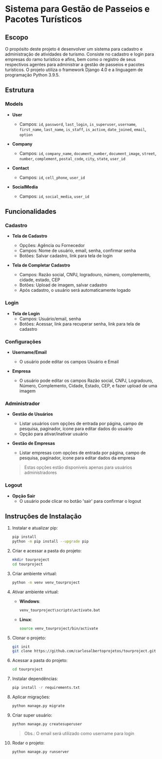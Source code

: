 # Sistema para Gestão de Passeios e Pacotes Turísticos

## Escopo

O propósito deste projeto é desenvolver um sistema para cadastro e administração de atividades de turismo. Consiste no cadastro e login para empresas do ramo turístico e afins, bem como o registro de seus respectivos agentes para administrar a gestão de passeios e pacotes turísticos. O projeto utiliza o framework Django 4.0 e a linguagem de programação Python 3.9.5.

## Estrutura

### Models

- **User**
  - Campos: `id`, `password`, `last_login`, `is_superuser`, `username`, `first_name`, `last_name`, `is_staff`, `is_active`, `date_joined`, `email`, `option`

- **Company**
  - Campos: `id`, `company_name`, `document_number`, `document_image`, `street`, `number`, `complement`, `postal_code`, `city`, `state`, `user_id`

- **Contact**
  - Campos: `id`, `cell_phone`, `user_id`

- **SocialMedia**
  - Campos: `id`, `social_media`, `user_id`

## Funcionalidades

### Cadastro

- **Tela de Cadastro**
  - Opções: Agência ou Fornecedor
  - Campos: Nome de usuário, email, senha, confirmar senha
  - Botões: Salvar cadastro, link para tela de login

- **Tela de Completar Cadastro**
  - Campos: Razão social, CNPJ, logradouro, número, complemento, cidade, estado, CEP
  - Botões: Upload de imagem, salvar cadastro
  - Após cadastro, o usuário será automaticamente logado

### Login

- **Tela de Login**
  - Campos: Usuário/email, senha
  - Botões: Acessar, link para recuperar senha, link para tela de cadastro

### Configurações

- **Username/Email**
  - O usuário pode editar os campos Usuário e Email

- **Empresa**
  - O usuário pode editar os campos Razão social, CNPJ, Logradouro, Número, Complemento, Cidade, Estado, CEP, e fazer upload de uma imagem

### Administrador

- **Gestão de Usuários**
  - Listar usuários com opções de entrada por página, campo de pesquisa, paginador, ícone para editar dados do usuário
  - Opção para ativar/inativar usuário

- **Gestão de Empresas**
  - Listar empresas com opções de entrada por página, campo de pesquisa, paginador, ícone para editar dados da empresa

  > Estas opções estão disponíveis apenas para usuários administradores

### Logout

- **Opção Sair**
  - O usuário pode clicar no botão 'sair' para confirmar o logout

## Instruções de Instalação

1. Instalar e atualizar pip:
    ```bash
    pip install
    python -m pip install --upgrade pip
    ```

2. Criar e acessar a pasta do projeto:
    ```bash
    mkdir tourproject
    cd tourproject
    ```

3. Criar ambiente virtual:
    ```bash
    python -m venv venv_tourproject
    ```

4. Ativar ambiente virtual:
    - **Windows**:
        ```bash
        venv_tourproject\scripts\activate.bat
        ```
    - **Linux**:
        ```bash
        source venv_tourproject/bin/activate
        ```

5. Clonar o projeto:
    ```bash
    git init
    git clone https://github.com/carlosalbertoprojetos/tourproject.git
    ```

6. Acessar a pasta do projeto:
    ```bash
    cd tourproject
    ```

7. Instalar dependências:
    ```bash
    pip install -r requirements.txt
    ```

8. Aplicar migrações:
    ```bash
    python manage.py migrate
    ```

9. Criar super usuário:
    ```bash
    python manage.py createsuperuser
    ```
    > Obs.: O email será utilizado como username para login

10. Rodar o projeto:
    ```bash
    python manage.py runserver
    ```
